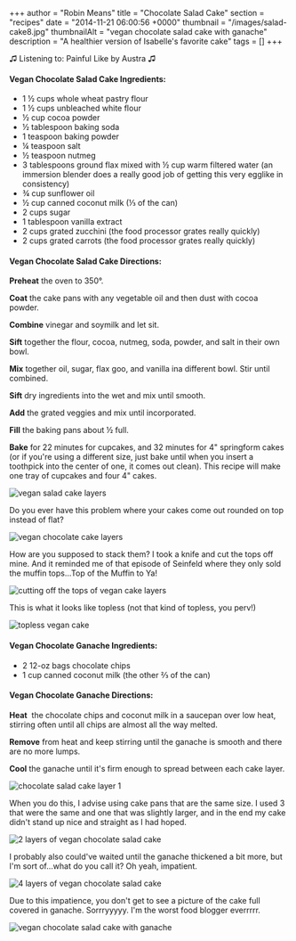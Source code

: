 +++
author = "Robin Means"
title = "Chocolate Salad Cake"
section = "recipes"
date = "2014-11-21 06:00:56 +0000"
thumbnail = "/images/salad-cake8.jpg"
thumbnailAlt = "vegan chocolate salad cake with ganache"
description = "A healthier version of Isabelle's favorite cake"
tags = []
+++

♫&nbsp;Listening to: Painful Like by Austra ♫



#### Vegan Chocolate Salad Cake Ingredients:

- 1 ½ cups whole wheat pastry flour
- 1 ½ cups unbleached white flour
- ½ cup cocoa powder
- ½ tablespoon baking soda
- 1 teaspoon baking powder
- ¼ teaspoon salt
- ½ teaspoon nutmeg
- 3 tablespoons ground flax mixed with ½ cup warm filtered water (an immersion blender does a really good job of getting this very egglike in consistency)
- ¾ cup sunflower oil
- ½ cup canned coconut milk (⅓ of the can)
- 2 cups sugar
- 1 tablespoon vanilla extract
- 2 cups grated zucchini (the food processor grates really quickly)
- 2 cups grated carrots (the food processor grates really quickly)



#### Vegan Chocolate Salad Cake Directions:

**Preheat** the oven to 350°.

**Coat** the cake pans with any vegetable oil and then dust with cocoa powder.

**Combine** vinegar and soymilk and let sit.

**Sift** together the flour, cocoa, nutmeg, soda, powder, and salt in their own bowl.

**Mix** together oil, sugar, flax goo, and vanilla ina different bowl. Stir until combined.

**Sift** dry ingredients into the wet and mix until smooth.

**Add** the grated veggies and mix until incorporated.

**Fill** the baking pans about ½&nbsp;full.

**Bake** for 22 minutes for cupcakes, and 32 minutes for 4" springform cakes (or if you're using a different size, just bake until when you insert a toothpick into the center of one, it comes out clean). This recipe will make one tray of cupcakes and four 4" cakes.

![vegan salad cake layers](/images/salad-cake1.jpg)

Do you ever have this problem where your cakes come out rounded on top instead of flat?

![vegan chocolate cake layers](/images/salad-cake2.jpg)

How are you supposed to stack them? I took a knife and cut the tops off mine. And it reminded me of that episode of Seinfeld where they only sold the muffin tops...Top of the Muffin to Ya!

![cutting off the tops of vegan cake layers](/images/salad-cake3.jpg)

This is what it looks like topless (not that kind of topless, you perv!)

![topless vegan cake](/images/salad-cake4.jpg)



#### Vegan Chocolate Ganache Ingredients:

- 2 12-oz bags chocolate chips
- 1 cup canned coconut milk (the other ⅔ of the can)

#### Vegan Chocolate Ganache Directions:

**Heat** &nbsp;the chocolate chips and coconut milk in a saucepan over low heat, stirring often until all chips are almost all the way melted.

**Remove** from heat and keep stirring until the ganache is smooth and there are no more lumps.

**Cool** the ganache until it's firm enough to spread between each cake layer.

![chocolate salad cake layer 1](/images/salad-cake5.jpg)

When you do this, I advise using cake pans that are the same size. I used 3 that were the same and one that was slightly larger, and in the end my cake didn't stand up nice and straight as I had hoped.

![2 layers of vegan chocolate salad cake](/images/salad-cake6.jpg)

I probably also could've waited until the ganache thickened a bit more, but I'm sort of...what do you call it? Oh yeah, impatient.

![4 layers of vegan chocolate salad cake](/images/salad-cake7.jpg)

Due to this impatience, you don't get to see a picture of the cake full covered in ganache. Sorrryyyyy. I'm the worst food blogger everrrrr.

![vegan chocolate salad cake with ganache](/images/salad-cake8.jpg)

